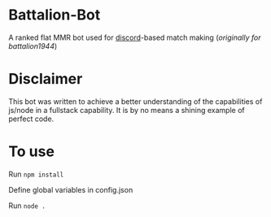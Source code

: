 # Battalion-Bot
A ranked flat MMR bot used for [discord](https://discord.com/)-based match making (*originally for battalion1944*)

# Disclaimer
This bot was written to achieve a better understanding of the capabilities of js/node in a fullstack capability. It is by no means a shining example of perfect code.

# To use
Run `npm install`

Define global variables in config.json

Run `node .`
